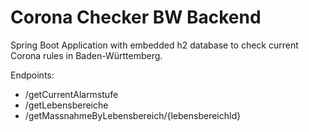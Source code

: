 # Corona Checker BW Backend

Spring Boot Application with embedded h2 database to check current Corona rules in Baden-Württemberg.

Endpoints:
- /getCurrentAlarmstufe
- /getLebensbereiche
- /getMassnahmeByLebensbereich/{lebensbereichId}
